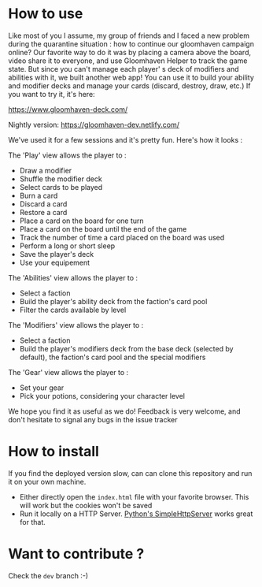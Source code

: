 
# How to use

Like most of you I assume, my group of friends and I faced a new problem during the quarantine situation : how to continue our gloomhaven campaign online?
Our favorite way to do it was by placing a camera above the board, video share it to everyone, and use Gloomhaven Helper to track the game state. But since you can't manage each player' s deck of modifiers and abilities with it, we built another web app! You can use it to build your ability and modifier decks and manage your cards (discard, destroy, draw, etc.) If you want to try it, it's here:

https://www.gloomhaven-deck.com/

Nightly version:
https://gloomhaven-dev.netlify.com/

We've used it for a few sessions and it's pretty fun. Here's how it looks :

The 'Play' view allows the player to :
- Draw a modifier
- Shuffle the modifier deck
- Select cards to be played
- Burn a card
- Discard a card
- Restore a card
- Place a card on the board for one turn
- Place a card on the board until the end of the game
- Track the number of time a card placed on the board was used
- Perform a long or short sleep
- Save the player's deck
- Use your equipement 

The 'Abilities' view allows the player to :
- Select a faction
- Build the player's ability deck from the faction's card pool
- Filter the cards available by level

The 'Modifiers' view allows the player to :
- Select a faction
- Build the player's modifiers deck from the base deck (selected by default), the faction's card pool and the special modifiers

The 'Gear' view allows the player to : 
- Set your gear
- Pick your potions, considering your character level

We hope you find it as useful as we do! Feedback is very welcome, and don't hesitate to signal any bugs in the issue tracker

# How to install

If you find the deployed version slow, can can clone this repository and run it on your own machine. 
- Either directly open the `index.html` file with your favorite browser. This will work but the cookies won't be saved
- Run it locally on a HTTP Server. [Python's SimpleHttpServer](https://docs.python.org/2/library/simplehttpserver.html) works great for that.

# Want to contribute ?

Check the `dev` branch :-) 


